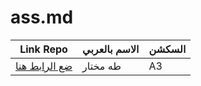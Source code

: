 # ass.md
| Link Repo |الاسم بالعربي | السكشن |
|-----------|---------------|-------|
| [ضع الرابط هنا](https://github.com/example) | طه مختار  | A3|